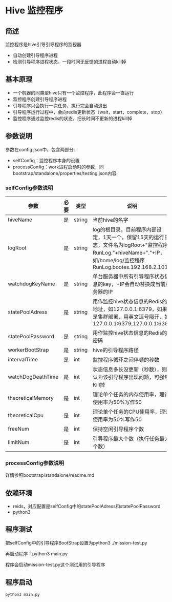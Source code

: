 # Hive 监控程序

## 简述

监控程序是hive引导引导程序的监视器

- 自动创建引导程序进程
- 检测引导程序进程状态，一段时间无反馈的进程自动kill掉

## 基本原理

- 一个机器的同类型hive只有一个监控程序，此程序会一直运行
- 监控程序创建引导程序进程
- 引导程序只会执行一次任务，执行完会自动退出
- 引导程序运行过程中，会向redis更新状态（wait，start，complete，stop）
- 监控程序通过监控redis的状态，把长时间不更新的进程kill掉

## 参数说明

参数在config.json中，包含两部分:

- selfConfig：监控程序本身的设置
- processConfig：work进程启动时的参数，同 bootstrap/standalone/properties/testing.json内容

### selfConfig参数说明

| 参数              | 必要 | 类型   | 说明                                                         |
| ----------------- | ---- | ------ | ------------------------------------------------------------ |
| hiveName          | 是   | string | 当前hive的名字                                               |
| logRoot           | 是   | string | log的根目录，目前程序内部设定，1天一个，保留15天的运行日志，文件名为logRoot+"监控程序RunLog."+hiveName+"."+IP，如/home/log/监控程序RunLog.bootes.192.168.2.101 |
| watchdogKeyName   | 是   | string | 单台服务器中所有引导程序状态信息的key，+IP会自动替换成当前服务器的IP |
| statePoolAdress   | 是   | string | 用作监控hive状态信息的Redis的地址，如127.0.0.1:6379，如果是集群部署，用英文逗号隔开，如127.0.0.1:6379,127.0.0.1:6380 |
| statePoolPassword | 是   | string | 用作监控hive状态信息的Redis的密码                            |
| workerBootStrap   | 是   | string | hive的引导程序路径                                           |
| intervalTime      | 是   | int    | 监控程序循环之间停顿的秒数                                   |
| watchDogDeathTime | 是   | int    | 状态信息多长没更新（秒数），则认为该引导程序出现问题，可强制Kill掉 |
| theoreticalMemory | 是   | int    | 理论单个任务的内存使用率，理论使用率为50%写作50              |
| theoreticalCpu    | 是   | int    | 理论单个任务的CPU使用率，理论使用率为50%写作50               |
| freeNum           | 是   | int    | 保持空闲引导程序个数                                         |
| limitNum          | 是   | int    | 引导程序最大个数（执行任务最大个数）                         |

### processConfig参数说明

详情参照bootstrap/standalone/readme.md

## 依赖环境

- reids，对应配置是selfConfig中的statePoolAdress和statePoolPassword
- python3

## 程序测试

把selfConfig中的引导程序BootStrap设置为python3 ./mission-test.py

再启动程序：python3 main.py

程序会启动mission-test.py这个测试用的引导程序

## 程序启动

```
python3 main.py
```
